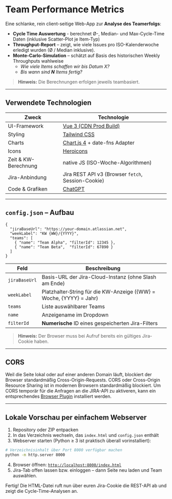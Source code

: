 ﻿# Team Performance Metrics 

Eine schlanke, rein client-seitige Web-App zur **Analyse des Teamerfolgs**:

* **Cycle Time Auswertung** - berechnet Ø-, Median- und Max-Cycle-Time Daten (inklusive Scatter-Plot je Item-Typ)
* **Throughput-Report** – zeigt, wie viele Issues pro ISO-Kalenderwoche erledigt wurden (Ø / Median inklusive).  
* **Monte-Carlo-Simulation** – schätzt auf Basis des historischen Weekly Throughputs wahlweise  
  * _Wie viele Items schaffen wir bis Datum X?_  
  * _Bis wann sind **N** Items fertig?_

> **Hinweis:** Die Berechnungen erfolgen jeweils teambasiert. 

---

## Verwendete Technologien

| Zweck                     | Technologie                                               |
|---------------------------|-----------------------------------------------------------|
| UI-Framework              | [Vue 3 (CDN Prod Build)](https://vuejs.org)               |
| Styling                   | [Tailwind CSS](https://tailwindcss.com)                   |
| Charts                    | [Chart.js 4](https://www.chartjs.org) + date-fns Adapter  |
| Icons                     | [Heroicons](https://heroicons.com)                        |
| Zeit & KW-Berechnung      | native JS (ISO-Woche-Algorithmen)                         |
| Jira-Anbindung            | Jira REST API v3 (Browser `fetch`, Session-Cookie)        |
| Code & Grafiken           | [ChatGPT](https://chatagpt.com)                           |

---

## `config.json` – Aufbau

```jsonc
{
  "jiraBaseUrl": "https://your-domain.atlassian.net",
  "weekLabel": "KW {WW}/{YYYY}",
  "teams": [
    { "name": "Team Alpha", "filterId": 12345 },
    { "name": "Team Beta",  "filterId": 67890 }
  ]
}
````

| Feld          | Beschreibung                                                           |
| ------------- | ---------------------------------------------------------------------- |
| `jiraBaseUrl` | Basis-URL der Jira-Cloud-Instanz (ohne Slash am Ende)                  |
| `weekLabel  ` | Platzhalter‐String für die KW-Anzeige ({WW} = Woche, {YYYY} = Jahr)    |
| `teams`       | Liste auswählbarer Teams                                               |
| `name`        | Anzeigename im Dropdown                                                |
| `filterId`    | **Numerische** ID eines gespeicherten Jira-Filters                     |

> **Hinweis:** Der Browser muss bei Aufruf bereits ein gültiges Jira-Cookie haben.

---

## CORS

Weil die Seite lokal oder auf einer anderen Domain läuft, blockiert der Browser standard­mäßig Cross-Origin-Requests. CORS oder Cross-Origin Resource Sharing ist in modernen Browsern standardmäßig blockiert. Um CORS temporär für die Anfragen an die JIRA-API zu aktiveren, kann ein entsprechendes [Browser Plugin](https://chromewebstore.google.com/detail/allow-cors-access-control/lhobafahddgcelffkeicbaginigeejlf?hl=de) installiert werden. 

---

## Lokale Vorschau per einfachem Webserver

1. Repository oder ZIP entpacken
2. In das Verzeichnis wechseln, das `index.html` und `config.json` enthält
3. Webserver starten (Python ≥ 3 ist praktisch überall vorinstalliert):

```bash
# Verzeichnisinhalt über Port 8000 verfügbar machen
python -m http.server 8000
```

4. Browser öffnen: [`http://localhost:8000/index.html`](http://localhost:8000/index.html)
5. Jira-Tab offen lassen bzw. einloggen – dann Seite neu laden und Team auswählen.

Fertig! Die HTML-Datei ruft nun über euren Jira-Cookie die REST-API ab und zeigt die Cycle-Time-Analysen an.